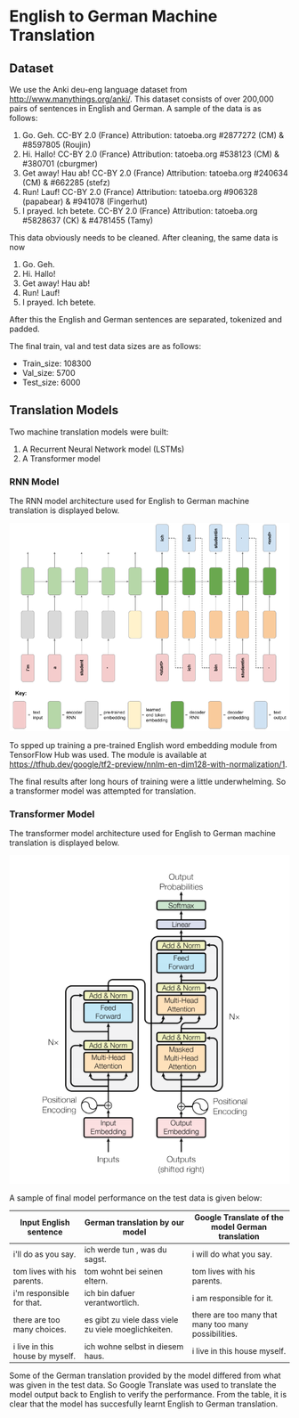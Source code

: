 # English to German Machine Translation

## Dataset

We use the Anki deu-eng language dataset from http://www.manythings.org/anki/. This dataset consists of over 200,000 pairs of sentences in English and German. A sample of the data is as follows:

1. Go.	Geh.	CC-BY 2.0 (France) Attribution: tatoeba.org #2877272 (CM) & #8597805 (Roujin)
2. Hi.	Hallo!	CC-BY 2.0 (France) Attribution: tatoeba.org #538123 (CM) & #380701 (cburgmer)
3. Get away!	Hau ab!	CC-BY 2.0 (France) Attribution: tatoeba.org #240634 (CM) & #662285 (stefz)
4. Run!	Lauf!	CC-BY 2.0 (France) Attribution: tatoeba.org #906328 (papabear) & #941078 (Fingerhut)
5. I prayed.	Ich betete.	CC-BY 2.0 (France) Attribution: tatoeba.org #5828637 (CK) & #4781455 (Tamy)

This data obviously needs to be cleaned. After cleaning, the same data is now

1. Go.	Geh.
2. Hi.	Hallo!
3. Get away!	Hau ab!
4. Run!	Lauf!
5. I prayed.	Ich betete.

After this the English and German sentences are separated, tokenized and padded.

The final train, val and test data sizes are as follows:

* Train_size: 108300
* Val_size: 5700
* Test_size: 6000

## Translation Models

Two machine translation models were built:

1. A Recurrent Neural Network model (LSTMs)
2. A Transformer model

### RNN Model

The RNN model architecture used for English to German machine translation is displayed below.


![alt text](https://github.com/NBK-code/MachineTranslation/blob/main/Images_RNN_Transformer_Models/neural_translation_model_and_key.png?raw=true)


To spped up training a pre-trained English word embedding module from TensorFlow Hub was used. The module is available at https://tfhub.dev/google/tf2-preview/nnlm-en-dim128-with-normalization/1.

The final results after long hours of training were a little underwhelming. So a transformer model was attempted for translation.

### Transformer Model

The transformer model architecture used for English to German machine translation is displayed below.

![alt text](https://github.com/NBK-code/MachineTranslation/blob/main/Images_RNN_Transformer_Models/transformer.png?raw=true)

A sample of final model performance on the test data is given below:

| Input English sentence | German translation by our model | Google Translate of the model German translation |
| ---------- | ----------- | ----------- |
| i'll do as you say. | ich werde tun , was du sagst. | i will do what you say. |
| tom lives with his parents. | tom wohnt bei seinen eltern. | tom lives with his parents. |
| i'm responsible for that. | ich bin dafuer verantwortlich. | i am responsible for it. |
| there are too many choices. | es gibt zu viele dass viele zu viele moeglichkeiten. | there are too many that many too many possibilities. |
| i live in this house by myself. | ich wohne selbst in diesem haus. | i live in this house myself. |

Some of the German translation provided by the model differed from what was given in the test data. So Google Translate was used to translate the model output back to English to verify the performance. From the table, it is clear that the model has succesfully learnt English to German translation. 
